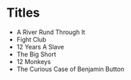 # Titles

- A River Rund Through It
- Fight Club
- 12 Years A Slave
- The Big Short
- 12 Monkeys
- The Curious Case of Benjamin Button

